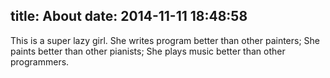 title: About
date: 2014-11-11 18:48:58
---
This is a super lazy girl. 
She writes program better than other painters;
She paints better than other pianists;
She plays music better than other programmers.